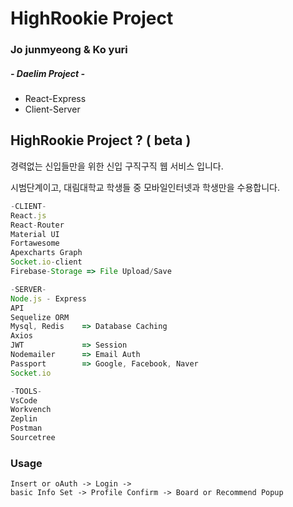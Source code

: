 # HighRookie Project

### Jo junmyeong & Ko yuri

##### - Daelim Project -

-   React-Express
-   Client-Server

## HighRookie Project ? ( beta )

경력없는 신입들만을 위한 신입 구직구직 웹 서비스 입니다.

시범단계이고, 대림대학교 학생들 중 모바일인터넷과 학생만을 수용합니다.

```js
-CLIENT-
React.js
React-Router
Material UI
Fortawesome
Apexcharts Graph
Socket.io-client
Firebase-Storage => File Upload/Save

-SERVER-
Node.js - Express
API
Sequelize ORM
Mysql, Redis    => Database Caching
Axios
JWT             => Session
Nodemailer      => Email Auth
Passport        => Google, Facebook, Naver
Socket.io

-TOOLS-
VsCode
Workvench
Zeplin
Postman
Sourcetree
```

### Usage

```
Insert or oAuth -> Login -> 
basic Info Set -> Profile Confirm -> Board or Recommend Popup
```
